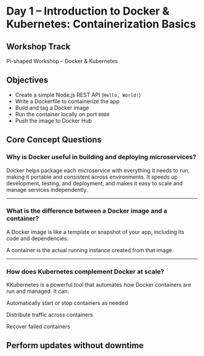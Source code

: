 # Day 1 – Introduction to Docker & Kubernetes: Containerization Basics

##  Workshop Track
Pi-shaped Workshop – Docker & Kubernetes


## Objectives

- Create a simple Node.js REST API (`Hello, World!`) 
- Write a Dockerfile to containerize the app
- Build and tag a Docker image
- Run the container locally on port `8080`  
- Push the image to Docker Hub

## Core Concept Questions

### Why is Docker useful in building and deploying microservices?

Docker helps package each microservice with everything it needs to run, making it portable and consistent across environments. It speeds up development, testing, and deployment, and makes it easy to scale and manage services independently.

---

### What is the difference between a Docker image and a container?

A Docker image is like a template or snapshot of your app, including its code and dependencies.

A container is the actual running instance created from that image.

---

### How does Kubernetes complement Docker at scale?

KKubernetes is a powerful tool that automates how Docker containers are run and managed. It can:

Automatically start or stop containers as needed

Distribute traffic across containers

Recover failed containers

Perform updates without downtime
---


